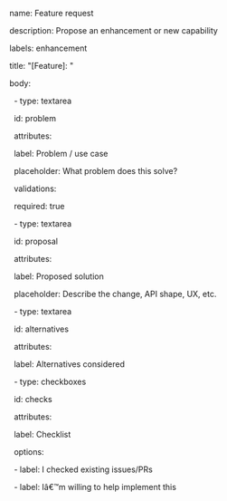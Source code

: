name: Feature request

description: Propose an enhancement or new capability

labels: enhancement

title: "\[Feature]: "

body:

&nbsp; - type: textarea

&nbsp;   id: problem

&nbsp;   attributes:

&nbsp;     label: Problem / use case

&nbsp;     placeholder: What problem does this solve?

&nbsp;   validations:

&nbsp;     required: true

&nbsp; - type: textarea

&nbsp;   id: proposal

&nbsp;   attributes:

&nbsp;     label: Proposed solution

&nbsp;     placeholder: Describe the change, API shape, UX, etc.

&nbsp; - type: textarea

&nbsp;   id: alternatives

&nbsp;   attributes:

&nbsp;     label: Alternatives considered

&nbsp; - type: checkboxes

&nbsp;   id: checks

&nbsp;   attributes:

&nbsp;     label: Checklist

&nbsp;     options:

&nbsp;       - label: I checked existing issues/PRs

&nbsp;       - label: Iâ€™m willing to help implement this

